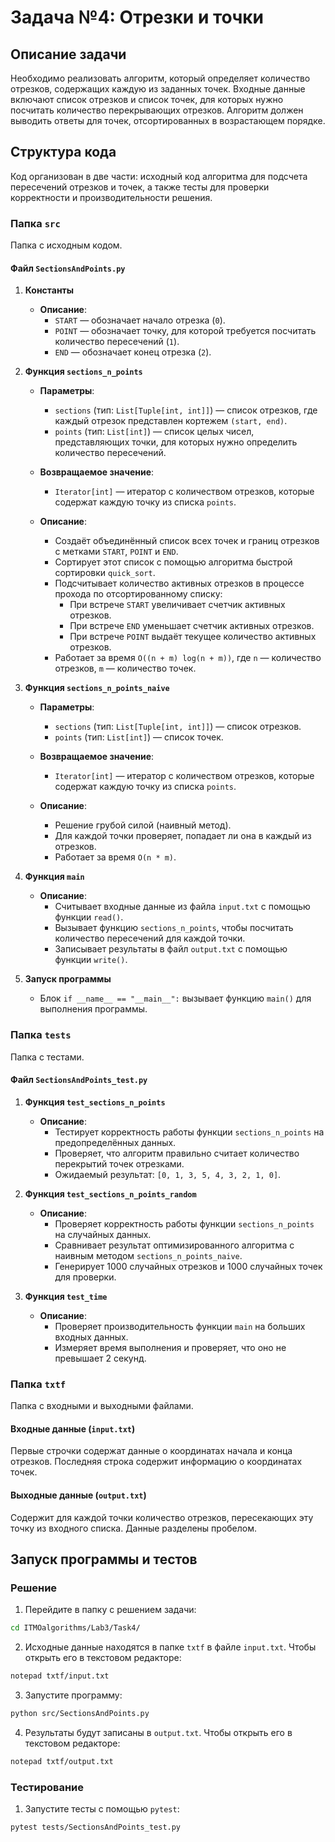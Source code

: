 # Задача №4: Отрезки и точки

## Описание задачи
Необходимо реализовать алгоритм, который определяет количество отрезков, содержащих каждую из заданных точек. Входные данные включают список отрезков и список точек, для которых нужно посчитать количество перекрывающих отрезков. Алгоритм должен выводить ответы для точек, отсортированных в возрастающем порядке.

## Структура кода
Код организован в две части: исходный код алгоритма для подсчета пересечений отрезков и точек, а также тесты для проверки корректности и производительности решения.

### Папка `src`
Папка с исходным кодом.

#### Файл `SectionsAndPoints.py`

1. **Константы**

   - **Описание**:
     - `START` — обозначает начало отрезка (`0`).
     - `POINT` — обозначает точку, для которой требуется посчитать количество пересечений (`1`).
     - `END` — обозначает конец отрезка (`2`).

2. **Функция `sections_n_points`**

   - **Параметры**:
     - `sections` (тип: `List[Tuple[int, int]]`) — список отрезков, где каждый отрезок представлен кортежем `(start, end)`.
     - `points` (тип: `List[int]`) — список целых чисел, представляющих точки, для которых нужно определить количество пересечений.

   - **Возвращаемое значение**:
     - `Iterator[int]` — итератор с количеством отрезков, которые содержат каждую точку из списка `points`.

   - **Описание**:
     - Создаёт объединённый список всех точек и границ отрезков с метками `START`, `POINT` и `END`.
     - Сортирует этот список с помощью алгоритма быстрой сортировки `quick_sort`.
     - Подсчитывает количество активных отрезков в процессе прохода по отсортированному списку:
       - При встрече `START` увеличивает счетчик активных отрезков.
       - При встрече `END` уменьшает счетчик активных отрезков.
       - При встрече `POINT` выдаёт текущее количество активных отрезков.
     - Работает за время `O((n + m) log(n + m))`, где `n` — количество отрезков, `m` — количество точек.

3. **Функция `sections_n_points_naive`**

   - **Параметры**:
     - `sections` (тип: `List[Tuple[int, int]]`) — список отрезков.
     - `points` (тип: `List[int]`) — список точек.

   - **Возвращаемое значение**:
     - `Iterator[int]` — итератор с количеством отрезков, которые содержат каждую точку из списка `points`.

   - **Описание**:
     - Решение грубой силой (наивный метод).
     - Для каждой точки проверяет, попадает ли она в каждый из отрезков.
     - Работает за время `O(n * m)`.

4. **Функция `main`**

   - **Описание**:
     - Считывает входные данные из файла `input.txt` с помощью функции `read()`.
     - Вызывает функцию `sections_n_points`, чтобы посчитать количество пересечений для каждой точки.
     - Записывает результаты в файл `output.txt` с помощью функции `write()`.

5. **Запуск программы**
   - Блок `if __name__ == "__main__":` вызывает функцию `main()` для выполнения программы.

### Папка `tests`
Папка с тестами.

#### Файл `SectionsAndPoints_test.py`

1. **Функция `test_sections_n_points`**

   - **Описание**:
     - Тестирует корректность работы функции `sections_n_points` на предопределённых данных.
     - Проверяет, что алгоритм правильно считает количество перекрытий точек отрезками.
     - Ожидаемый результат: `[0, 1, 3, 5, 4, 3, 2, 1, 0]`.

2. **Функция `test_sections_n_points_random`**

   - **Описание**:
     - Проверяет корректность работы функции `sections_n_points` на случайных данных.
     - Сравнивает результат оптимизированного алгоритма с наивным методом `sections_n_points_naive`.
     - Генерирует 1000 случайных отрезков и 1000 случайных точек для проверки.

3. **Функция `test_time`**

   - **Описание**:
     - Проверяет производительность функции `main` на больших входных данных.
     - Измеряет время выполнения и проверяет, что оно не превышает 2 секунд.

### Папка `txtf`
Папка с входными и выходными файлами.

#### Входные данные (`input.txt`)
Первые строчки содержат данные о координатах начала и конца отрезков. Последняя строка содержит информацию о координатах точек.  

#### Выходные данные (`output.txt`)
Содержит для каждой точки количество отрезков, пересекающих эту точку из входного списка. Данные разделены пробелом.

## Запуск программы и тестов

### Решение

1. Перейдите в папку с решением задачи:
```bash
cd ITMOalgorithms/Lab3/Task4/
```

2. Исходные данные находятся в папке `txtf` в файле `input.txt`. Чтобы открыть его в текстовом редакторе:
```bash
notepad txtf/input.txt
```

3. Запустите программу:
```bash
python src/SectionsAndPoints.py
```

4. Результаты будут записаны в `output.txt`. Чтобы открыть его в текстовом редакторе:
```bash
notepad txtf/output.txt
```

### Тестирование

1. Запустите тесты с помощью `pytest`:
```bash
pytest tests/SectionsAndPoints_test.py
```


